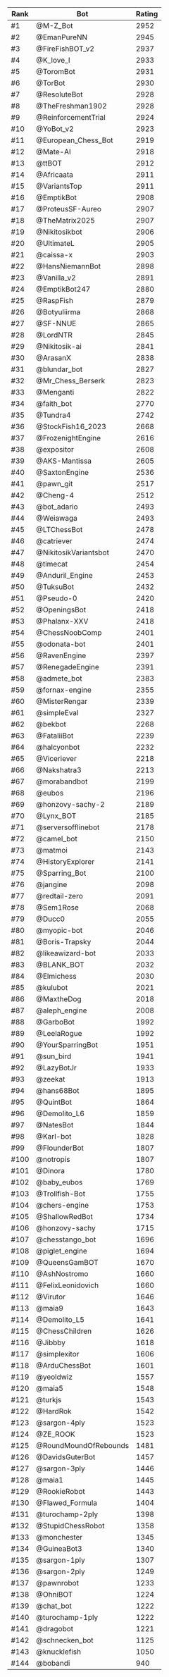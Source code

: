 Rank|Bot|Rating
---|---|---
#1|@M-Z_Bot|2952
#2|@EmanPureNN|2945
#3|@FireFishBOT_v2|2937
#4|@K_love_I|2933
#5|@ToromBot|2931
#6|@TorBot|2930
#7|@ResoluteBot|2928
#8|@TheFreshman1902|2928
#9|@ReinforcementTrial|2924
#10|@YoBot_v2|2923
#11|@European_Chess_Bot|2919
#12|@Mate-AI|2918
#13|@ttBOT|2912
#14|@Africaata|2911
#15|@VariantsTop|2911
#16|@EmptikBot|2908
#17|@ProteusSF-Aureo|2907
#18|@TheMatrix2025|2907
#19|@Nikitosikbot|2906
#20|@UltimateL|2905
#21|@caissa-x|2903
#22|@HansNiemannBot|2898
#23|@Vanilla_v2|2891
#24|@EmptikBot247|2880
#25|@RaspFish|2879
#26|@Botyuliirma|2868
#27|@SF-NNUE|2865
#28|@LordNTR|2845
#29|@Nikitosik-ai|2841
#30|@ArasanX|2838
#31|@blundar_bot|2827
#32|@Mr_Chess_Berserk|2823
#33|@Menganti|2822
#34|@faith_bot|2770
#35|@Tundra4|2742
#36|@StockFish16_2023|2668
#37|@FrozenightEngine|2616
#38|@expositor|2608
#39|@AKS-Mantissa|2605
#40|@SaxtonEngine|2536
#41|@pawn_git|2517
#42|@Cheng-4|2512
#43|@bot_adario|2493
#44|@Weiawaga|2493
#45|@LTChessBot|2478
#46|@catriever|2474
#47|@NikitosikVariantsbot|2470
#48|@timecat|2454
#49|@Anduril_Engine|2453
#50|@TuksuBot|2432
#51|@Pseudo-0|2420
#52|@OpeningsBot|2418
#53|@Phalanx-XXV|2418
#54|@ChessNoobComp|2401
#55|@odonata-bot|2401
#56|@RavenEngine|2397
#57|@RenegadeEngine|2391
#58|@admete_bot|2383
#59|@fornax-engine|2355
#60|@MisterRengar|2339
#61|@simpleEval|2327
#62|@bekbot|2268
#63|@FataliiBot|2239
#64|@halcyonbot|2232
#65|@Viceriever|2218
#66|@Nakshatra3|2213
#67|@morabandbot|2199
#68|@eubos|2196
#69|@honzovy-sachy-2|2189
#70|@Lynx_BOT|2185
#71|@serversofflinebot|2178
#72|@camel_bot|2150
#73|@matmoi|2143
#74|@HistoryExplorer|2141
#75|@Sparring_Bot|2100
#76|@jangine|2098
#77|@redtail-zero|2091
#78|@Sem1Rose|2068
#79|@Ducc0|2055
#80|@myopic-bot|2046
#81|@Boris-Trapsky|2044
#82|@likeawizard-bot|2033
#83|@BLANK_BOT|2032
#84|@Elmichess|2030
#85|@kulubot|2021
#86|@MaxtheDog|2018
#87|@aleph_engine|2008
#88|@GarboBot|1992
#89|@LeelaRogue|1992
#90|@YourSparringBot|1951
#91|@sun_bird|1941
#92|@LazyBotJr|1933
#93|@zeekat|1913
#94|@hans68Bot|1895
#95|@QuintBot|1864
#96|@Demolito_L6|1859
#97|@NatesBot|1844
#98|@Karl-bot|1828
#99|@FlounderBot|1807
#100|@notropis|1807
#101|@Dinora|1780
#102|@baby_eubos|1769
#103|@Trollfish-Bot|1755
#104|@chers-engine|1753
#105|@ShallowRedBot|1734
#106|@honzovy-sachy|1715
#107|@chesstango_bot|1696
#108|@piglet_engine|1694
#109|@QueensGamBOT|1670
#110|@AshNostromo|1660
#111|@FelixLeonidovich|1660
#112|@Virutor|1646
#113|@maia9|1643
#114|@Demolito_L5|1641
#115|@ChessChildren|1626
#116|@Jibbby|1618
#117|@simplexitor|1606
#118|@ArduChessBot|1601
#119|@yeoldwiz|1557
#120|@maia5|1548
#121|@turkjs|1543
#122|@HardRok|1542
#123|@sargon-4ply|1523
#124|@ZE_ROOK|1523
#125|@RoundMoundOfRebounds|1481
#126|@DavidsGuterBot|1457
#127|@sargon-3ply|1446
#128|@maia1|1445
#129|@RookieRobot|1443
#130|@Flawed_Formula|1404
#131|@turochamp-2ply|1398
#132|@StupidChessRobot|1358
#133|@monchester|1345
#134|@GuineaBot3|1340
#135|@sargon-1ply|1307
#136|@sargon-2ply|1249
#137|@pawnrobot|1233
#138|@OhniBOT|1224
#139|@chat_bot|1222
#140|@turochamp-1ply|1222
#141|@dragobot|1221
#142|@schnecken_bot|1125
#143|@knucklefish|1050
#144|@bobandi|940
